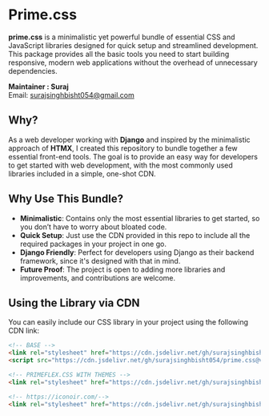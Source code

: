 # Prime.css

**prime.css** is a minimalistic yet powerful bundle of essential CSS and JavaScript libraries designed for quick setup and streamlined development. 
This package provides all the basic tools you need to start building responsive, modern web applications without the overhead of unnecessary dependencies.

**Maintainer : Suraj**  
Email: [surajsinghbisht054@gmail.com](mailto:surajsinghbisht054@gmail.com)


## Why?
As a web developer working with **Django** and inspired by the minimalistic approach of **HTMX**, 
I created this repository to bundle together a few essential front-end tools. 
The goal is to provide an easy way for developers to get started with web development, with the most commonly used libraries included in a simple, one-shot CDN.


## Why Use This Bundle?

- **Minimalistic**: Contains only the most essential libraries to get started, so you don’t have to worry about bloated code.
- **Quick Setup**: Just use the CDN provided in this repo to include all the required packages in your project in one go.
- **Django Friendly**: Perfect for developers using Django as their backend framework, since it's designed with that in mind.
- **Future Proof**: The project is open to adding more libraries and improvements, and contributions are welcome.

## Using the Library via CDN

You can easily include our CSS library in your project using the following CDN link:

```html
<!-- BASE -->
<link rel="stylesheet" href="https://cdn.jsdelivr.net/gh/surajsinghbisht054/prime.css@v0.0.1/dist/base/bundle.min.css">
<script src="https://cdn.jsdelivr.net/gh/surajsinghbisht054/prime.css@v0.0.1/dist/base/bundle.min.js"></script>

<!-- PRIMEFLEX.CSS WITH THEMES -->
<link rel="stylesheet" href="https://cdn.jsdelivr.net/gh/surajsinghbisht054/prime.css@v0.0.1/dist/theme/bundle.min.css">

<!-- https://iconoir.com/-->
<link rel="stylesheet" href="https://cdn.jsdelivr.net/gh/surajsinghbisht054/prime.css@main/assets/iconoir.css">
```


